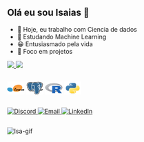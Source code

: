 ## Olá eu sou Isaias 👋

- 🔭 Hoje, eu trabalho com Ciencia de dados
- 🌱 Estudando Machine Learning
- 😁 Entusiasmado pela vida
- 🔎 Foco em projetos

<div>
    <a href="https://github.com/isaiasjusto">
        <!-- Estatísticas principais (commits, estrelas, etc.) -->
        <img height="150" src="https://github-readme-stats.vercel.app/api?username=isaiasjusto&show_icons=true&theme=tokyonight&include_all_commits=true&count_private=true"/>
        <!-- Linguagens mais usadas -->
        <img height="150" src="https://github-readme-stats.vercel.app/api/top-langs/?username=isaiasjusto&layout=compact&langs_count=8&theme=tokyonight"/>
    </a>
</div>


##


<div style="display: inline-block">
    <!-- Ícones de tecnologias -->
    <img align="center" alt="Power BI" height="30" width="40" src="https://raw.githubusercontent.com/devicons/devicon/refs/heads/master/icons/scikitlearn/scikitlearn-original.svg">
    <img align="center" alt="R" height="30" width="40" src="https://raw.githubusercontent.com/devicons/devicon/refs/heads/master/icons/postgresql/postgresql-original.svg">
    <img align="center" alt="Data Bricks" height="30" width="40" src="https://raw.githubusercontent.com/devicons/devicon/refs/heads/master/icons/r/r-original.svg">
    <img align="center" alt="Python" height="30" width="40" src="https://raw.githubusercontent.com/devicons/devicon/master/icons/python/python-original.svg">
</div>


##


<div>
    <!-- Badges de redes sociais -->
    <a href="https://discord.gg/rafaballerini" target="_blank">
        <img src="https://img.shields.io/badge/Discord-7289DA?style=for-the-badge&logo=discord&logoColor=white" alt="Discord">
    </a>
    <a href="mailto:isaiasj2906@gmail.com">
        <img src="https://img.shields.io/badge/Email-D14836?style=for-the-badge&logo=gmail&logoColor=white" alt="Email">
    </a>
    <a href="https://www.linkedin.com/in/isaias-justo-a8b998185/" target="_blank">
        <img src="https://img.shields.io/badge/LinkedIn-0077B5?style=for-the-badge&logo=linkedin&logoColor=white" alt="LinkedIn">
    </a>

##


<img alt="Isa-gif" src = "https://gist.githubusercontent.com/vinimyls/f5ab813be54a3b6e9c4c11f7454382bb/raw/9a31583d7405facc119a48cb3ae76f387bb30af2/Study.gif">

##
